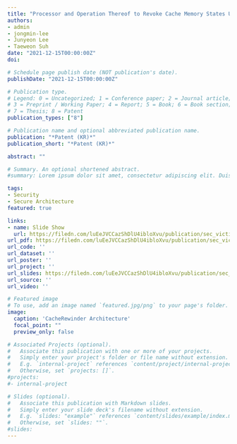 ```yaml
---
title: "Processor and Operation Thereof to Revoke Cache Memory States Utilizing Write-Back Buffer"
authors:
- admin
- jongmin-lee
- Junyeon Lee
- Taeweon Suh
date: "2021-12-15T00:00:00Z"
doi: 

# Schedule page publish date (NOT publication's date).
publishDate: "2021-12-15T00:00:00Z"

# Publication type.
# Legend: 0 = Uncategorized; 1 = Conference paper; 2 = Journal article;
# 3 = Preprint / Working Paper; 4 = Report; 5 = Book; 6 = Book section;
# 7 = Thesis; 8 = Patent
publication_types: ["8"]

# Publication name and optional abbreviated publication name.
publication: "*Patent (KR)*"
publication_short: "*Patent (KR)*"

abstract: ""

# Summary. An optional shortened abstract.
#summary: Lorem ipsum dolor sit amet, consectetur adipiscing elit. Duis posuere tellus ac #convallis placerat. Proin tincidunt magna sed ex sollicitudin condimentum.

tags:
- Security
- Secure Architecture
featured: true

links:
- name: Slide Show
  url: https://filedn.com/luEeJVCCazShDlU4ibloXvu/publication/sec_victim_date22/sec_victim_date22_slides.ppsx
url_pdf: https://filedn.com/luEeJVCCazShDlU4ibloXvu/publication/sec_victim_date22/sec_victim_date22.pdf
url_code: ''
url_dataset: ''
url_poster: ''
url_project: ''
url_slides: https://filedn.com/luEeJVCCazShDlU4ibloXvu/publication/sec_victim_date22/sec_victim_date22_slides.pdf
url_source: ''
url_video: ''

# Featured image
# To use, add an image named `featured.jpg/png` to your page's folder. 
image:
  caption: 'CacheRewinder Architecture'
  focal_point: ""
  preview_only: false

# Associated Projects (optional).
#   Associate this publication with one or more of your projects.
#   Simply enter your project's folder or file name without extension.
#   E.g. `internal-project` references `content/project/internal-project/index.md`.
#   Otherwise, set `projects: []`.
#projects:
#- internal-project

# Slides (optional).
#   Associate this publication with Markdown slides.
#   Simply enter your slide deck's filename without extension.
#   E.g. `slides: "example"` references `content/slides/example/index.md`.
#   Otherwise, set `slides: ""`.
#slides:
---
```


